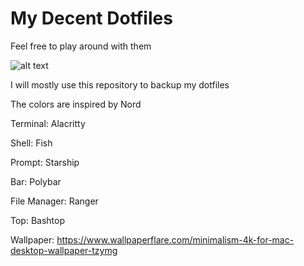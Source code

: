 # My Decent Dotfiles
Feel free to play around with them


![alt text](https://i.imgur.com/wLiUMd7.png)

I will mostly use this repository to backup my dotfiles

The colors are inspired by Nord

Terminal: Alacritty

Shell: Fish

Prompt: Starship

Bar: Polybar

File Manager: Ranger

Top: Bashtop

Wallpaper: https://www.wallpaperflare.com/minimalism-4k-for-mac-desktop-wallpaper-tzymg




